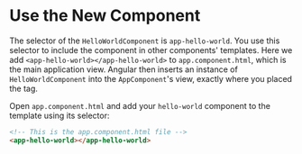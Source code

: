 # Use the New Component

The selector of the `HelloWorldComponent` is `app-hello-world`. You use this selector to include the component in other components' templates. Here we add `<app-hello-world></app-hello-world>` to `app.component.html`, which is the main application view. Angular then inserts an instance of `HelloWorldComponent` into the `AppComponent`'s view, exactly where you placed the tag.

Open `app.component.html` and add your `hello-world` component to the template using its selector:

```html
<!-- This is the app.component.html file -->
<app-hello-world></app-hello-world>
```
